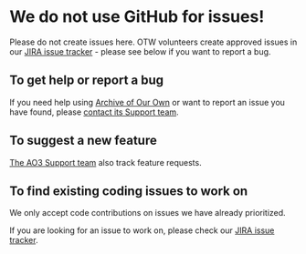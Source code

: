 # We do not use GitHub for issues!

Please do not create issues here. OTW volunteers create approved issues in our
[JIRA issue tracker](https://otwarchive.atlassian.net) - please see below if you want to report a bug.

## To get help or report a bug

If you need help using [Archive of Our Own](https://archiveofourown.org) or want to report an issue
you have found, please [contact its Support team](https://archiveofourown.org/support).

## To suggest a new feature

[The AO3 Support team](https://archiveofourown.org/support) also track feature requests.

## To find existing coding issues to work on

We only accept code contributions on issues we have already prioritized.

If you are looking for an issue to work on, please check our [JIRA issue tracker](https://otwarchive.atlassian.net).

